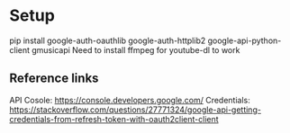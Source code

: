 # Setup

pip install google-auth-oauthlib google-auth-httplib2 google-api-python-client gmusicapi
Need to install ffmpeg for youtube-dl to work

## Reference links

API Cosole: https://console.developers.google.com/
Credentials: https://stackoverflow.com/questions/27771324/google-api-getting-credentials-from-refresh-token-with-oauth2client-client
